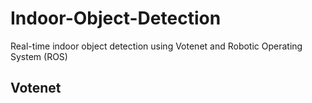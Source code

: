 # Indoor-Object-Detection
Real-time indoor object detection using Votenet and Robotic Operating System (ROS)
## Votenet